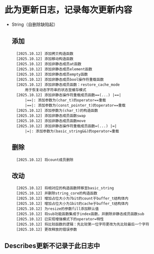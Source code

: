 # 此为更新日志，记录每次更新内容
- String（自删除缺陷起）
    ## 添加
        [2025.10.12] 添加拷贝构造函数
        [2025.10.12] 添加移动构造函数
        [2025.10.12] 添加非静态成员at函数
        [2025.10.12] 添加非静态成员element函数
        [2025.10.12] 添加非静态成员empty函数
        [2025.10.12] 添加非静态成员bool操作符重载函数
        [2025.10.12] 添加非静态成员函数：restore_cache_mode
            用于恢复动态字符串的状态至缓存模式
        [2025.10.12] 添加非静态操作符重载成员函数==(...) |==|
            |==|: 添加参数为(char_t)的operator==重载
            |==|: 添加参数为(const_pointer_t)的operator==重载
        [2025.10.12] 添加参数为(char_t)的构造函数
        [2025.10.12] 添加非静态成员函数swap
        [2025.10.12] 添加非静态成员函数move
        [2025.10.12] 添加非静态操作符重载成员函数=(...) |=|
            |=|: 添加参数为(basic_string&&)的operator=重载
    ## 删除
        [2025.10.12] 将count成员删除
    ## 改动
        [2025.10.12] 将相对应的构造函数转移至basic_string
        [2025.10.12] 并删除string_core的构造函数
        [2025.10.12] 增加占位大小为7bit的count于buffer_t结构体内
        [2025.10.12] 增加占位大小为1bit的cache于buffer_t结构体内
        [2025.10.12] 为resize的参数fill添加默认值
        [2025.10.12] 将sub功能函数集成于index函数，并删除非静态成员函数sub
        [2025.10.12] 已实现增强模式下的operator=特性
        [2025.10.12] 将比较函数的逻辑：先比较第一位字符更改为先比较最后一个字符
        [2025.10.12] 更改释放的错误参数

## Describes更新不记录于此日志中